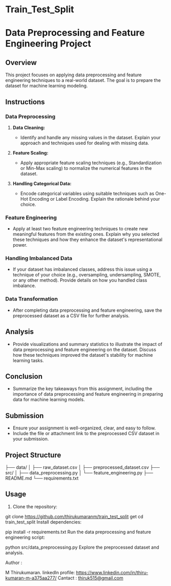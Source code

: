 # Train_Test_Split


# Data Preprocessing and Feature Engineering Project

## Overview

This project focuses on applying data preprocessing and feature engineering techniques to a real-world dataset. The goal is to prepare the dataset for machine learning modeling.



## Instructions

### Data Preprocessing

1. **Data Cleaning:**
    - Identify and handle any missing values in the dataset. Explain your approach and techniques used for dealing with missing data.

2. **Feature Scaling:**
    - Apply appropriate feature scaling techniques (e.g., Standardization or Min-Max scaling) to normalize the numerical features in the dataset.

3. **Handling Categorical Data:**
    - Encode categorical variables using suitable techniques such as One-Hot Encoding or Label Encoding. Explain the rationale behind your choice.

### Feature Engineering

- Apply at least two feature engineering techniques to create new meaningful features from the existing ones. Explain why you selected these techniques and how they enhance the dataset's representational power.

### Handling Imbalanced Data

- If your dataset has imbalanced classes, address this issue using a technique of your choice (e.g., oversampling, undersampling, SMOTE, or any other method). Provide details on how you handled class imbalance.

### Data Transformation

- After completing data preprocessing and feature engineering, save the preprocessed dataset as a CSV file for further analysis.

## Analysis

- Provide visualizations and summary statistics to illustrate the impact of data preprocessing and feature engineering on the dataset. Discuss how these techniques improved the dataset's stability for machine learning tasks.

## Conclusion

- Summarize the key takeaways from this assignment, including the importance of data preprocessing and feature engineering in preparing data for machine learning models.

## Submission

- Ensure your assignment is well-organized, clear, and easy to follow.
- Include the file or attachment link to the preprocessed CSV dataset in your submission.

## Project Structure

├── data/
│ ├── raw_dataset.csv
│ ├── preprocessed_dataset.csv
├── src/
│ ├── data_preprocessing.py
│ └── feature_engineering.py
├── README.md
└── requirements.txt


## Usage

1. Clone the repository:

git clone https://github.com/thirukumaranm/train_test_split get
cd train_test_split
Install dependencies:


pip install -r requirements.txt
Run the data preprocessing and feature engineering script:


python src/data_preprocessing.py
Explore the preprocessed dataset and analysis.


Author :

M Thirukumaran.  linkedIn profile: https://www.linkedin.com/in/thiru-kumaran-m-a375aa277/
Cantact : thiruk515@gmail.com

